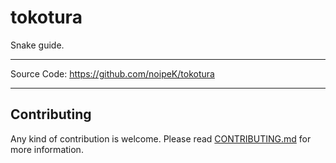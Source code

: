 # tokotura

Snake guide.

---

Source Code: https://github.com/noipeK/tokotura

---

## Contributing

Any kind of contribution is welcome.
Please read [CONTRIBUTING.md](./CONTRIBUTING.md) for more information.
